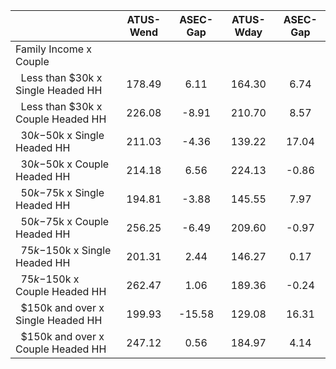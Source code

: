 
|                      |    ATUS-Wend |     ASEC-Gap |    ATUS-Wday |     ASEC-Gap |
| -------------------- | :----------: | :----------: | :----------: | :----------: |
| Family Income x Couple |              |              |              |              |
| &nbsp;&nbsp;Less than $30k x Single Headed HH |       178.49 |         6.11 |       164.30 |         6.74 |
| &nbsp;&nbsp;Less than $30k x Couple Headed HH |       226.08 |        -8.91 |       210.70 |         8.57 |
| &nbsp;&nbsp;$30k-$50k x Single Headed HH |       211.03 |        -4.36 |       139.22 |        17.04 |
| &nbsp;&nbsp;$30k-$50k x Couple Headed HH |       214.18 |         6.56 |       224.13 |        -0.86 |
| &nbsp;&nbsp;$50k-$75k x Single Headed HH |       194.81 |        -3.88 |       145.55 |         7.97 |
| &nbsp;&nbsp;$50k-$75k x Couple Headed HH |       256.25 |        -6.49 |       209.60 |        -0.97 |
| &nbsp;&nbsp;$75k-$150k x Single Headed HH |       201.31 |         2.44 |       146.27 |         0.17 |
| &nbsp;&nbsp;$75k-$150k x Couple Headed HH |       262.47 |         1.06 |       189.36 |        -0.24 |
| &nbsp;&nbsp;$150k and over x Single Headed HH |       199.93 |       -15.58 |       129.08 |        16.31 |
| &nbsp;&nbsp;$150k and over x Couple Headed HH |       247.12 |         0.56 |       184.97 |         4.14 |


